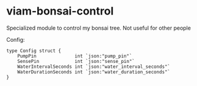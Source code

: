 # viam-bonsai-control
Specialized module to control my bonsai tree. Not useful for other people


Config:
```golang
type Config struct {
	PumpPin              int `json:"pump_pin"`
	SensePin             int `json:"sense_pin"`
	WaterIntervalSeconds int `json:"water_interval_seconds"`
	WaterDurationSeconds int `json:"water_duration_seconds"`
}
```
